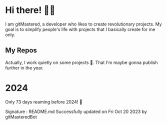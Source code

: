 
# Hi there! 🙋‍♂️
I am gitMastered, a developer who likes to create revolutionary projects.
My goal is to simplify people's life with projects that I basically create for me only.

## My Repos
Actually, I work quietly on some projects 👀. That I'm maybe gonna publish further in the year.

# 2024
Only 73 days reaming before 2024! 🙌

Signature : README.md Successfully updated on Fri Oct 20 2023 by gitMasteredBot

